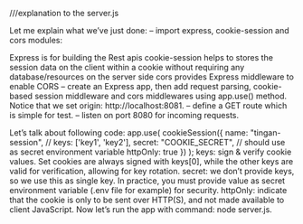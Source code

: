 ///explanation to the server.js

Let me explain what we’ve just done:
– import express, cookie-session and cors modules:

Express is for building the Rest apis
cookie-session helps to stores the session data on the client within a cookie without requiring any database/resources on the server side
cors provides Express middleware to enable CORS
– create an Express app, then add request parsing, cookie-based session middleware and cors middlewares using app.use() method. Notice that we set origin: http://localhost:8081.
– define a GET route which is simple for test.
– listen on port 8080 for incoming requests.

Let’s talk about following code:
app.use(
  cookieSession({
    name: "tingan-session",
    // keys: ['key1', 'key2'], 
    secret: "COOKIE_SECRET", // should use as secret environment variable
    httpOnly: true
  })
);
keys: sign & verify cookie values. Set cookies are always signed with keys[0], while the other keys are valid for verification, allowing for key rotation.
secret: we don’t provide keys, so we use this as single key. In practice, you must provide value as secret environment variable (.env file for example) for security.
httpOnly: indicate that the cookie is only to be sent over HTTP(S), and not made available to client JavaScript.
Now let’s run the app with command: 
node server.js.